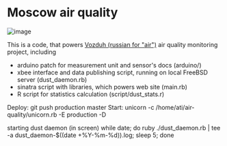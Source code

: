 # Moscow air quality

![image](http://i.imgur.com/Yuem5l.png)

This is a code, that powers [Vozduh (russian for "air")](http://vozduh.msk.ru/) air quality monitoring project, including
- arduino patch for measurement unit and sensor's docs (arduino/)
- xbee interface and data publishing script, running on local FreeBSD server (dust_daemon.rb)
- sinatra script with libraries, which powers web site (main.rb)
- R script for statistics calculation (script/dust_stats.r)

Deploy: git push production master
Start: unicorn -c /home/ati/air-quality/unicorn.rb -E production -D

starting dust daemon (in screen)
while date; do ruby ./dust_daemon.rb | tee -a dust_daemon-$((date +%Y-%m-%d)).log; sleep 5; done
